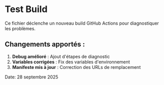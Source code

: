 # Test Build

Ce fichier déclenche un nouveau build GitHub Actions pour diagnostiquer les problèmes.

## Changements apportés :

1. **Debug amélioré** : Ajout d'étapes de diagnostic
2. **Variables corrigées** : Fix des variables d'environnement  
3. **Manifeste mis à jour** : Correction des URLs de remplacement

Date: 28 septembre 2025
